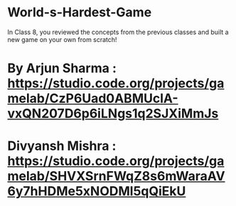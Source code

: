 # World-s-Hardest-Game
In Class 8, you reviewed the concepts from the previous classes and built a new game on your own from scratch!


# By Arjun Sharma : https://studio.code.org/projects/gamelab/CzP6Uad0ABMUclA-vxQN207D6p6iLNgs1q2SJXiMmJs

# Divyansh Mishra : https://studio.code.org/projects/gamelab/SHVXSrnFWqZ8s6mWaraAV6y7hHDMe5xNODMl5qQiEkU

